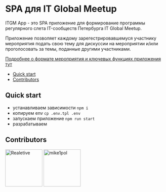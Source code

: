 # SPA для IT Global Meetup
ITGM App - это SPA приложение для формирование программы регулярного слета IT-сообществ Петербурга IT Global Meetup. 

Приложение позволяет каждому зарегестрировавшемуся участнику мероприятия подать свою тему для дискуссии на мероприятии и/или проголосовать за темы, поданные другими участниками.

[Подробнее о формате мероприятия и ключевых функциях приложения тут](https://github.com/Piter-United/itgm/wiki/Product-Vision)

- [Quick start](#quick-start)
- [Contributors](#contributors)

## Quick start

- устанавливаем зависимости `npm i`
- копируем env `cp .env.tpl .env`
- запускаем приложение `npm run start`
- разрабатываем

## Contributors

[<img alt="Realetive" src="https://avatars1.githubusercontent.com/u/2073959?v=4&s=117" width="117">](https://github.com/Realetive) [<img alt="mike1pol" src="https://avatars3.githubusercontent.com/u/584816?v=4&s=117" width="117">](https://github.com/mike1pol)
